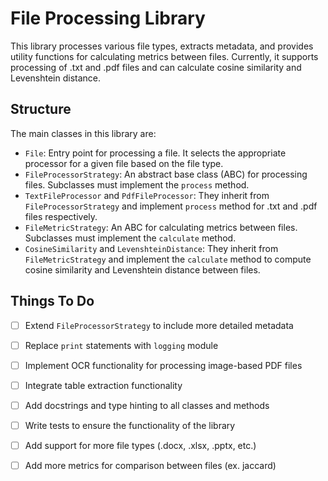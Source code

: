 # File Processing Library

This library processes various file types, extracts metadata, and provides utility functions for calculating metrics between files. Currently, it supports processing of .txt and .pdf files and can calculate cosine similarity and Levenshtein distance.

## Structure

The main classes in this library are:

- `File`: Entry point for processing a file. It selects the appropriate processor for a given file based on the file type.
- `FileProcessorStrategy`: An abstract base class (ABC) for processing files. Subclasses must implement the `process` method.
- `TextFileProcessor` and `PdfFileProcessor`: They inherit from `FileProcessorStrategy` and implement `process` method for .txt and .pdf files respectively.
- `FileMetricStrategy`: An ABC for calculating metrics between files. Subclasses must implement the `calculate` method.
- `CosineSimilarity` and `LevenshteinDistance`: They inherit from `FileMetricStrategy` and implement the `calculate` method to compute cosine similarity and Levenshtein distance between files.

## Things To Do

- [ ] Extend `FileProcessorStrategy` to include more detailed metadata
- [ ] Replace `print` statements with `logging` module
- [ ] Implement OCR functionality for processing image-based PDF files
- [ ] Integrate table extraction functionality
- [ ] Add docstrings and type hinting to all classes and methods
- [ ] Write tests to ensure the functionality of the library
- [ ] Add support for more file types (.docx, .xlsx, .pptx, etc.)
- [ ] Add more metrics for comparison between files (ex. jaccard)


